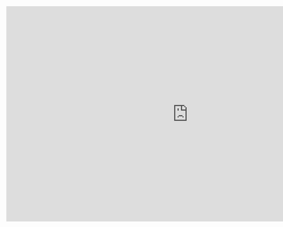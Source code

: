 <iframe src="https://docs.google.com/presentation/d/e/2PACX-1vR4fKeR7g1jMKOPT5vMxNask8Di5NnjZFRzllaLyQwfGb6uHbhRzOeCdeOts4abLs5TQXydRxjMSs6j/embed?start=false&loop=false&delayms=60000" frameborder="0" width="960" height="569" allowfullscreen="true" mozallowfullscreen="true" webkitallowfullscreen="true"></iframe>